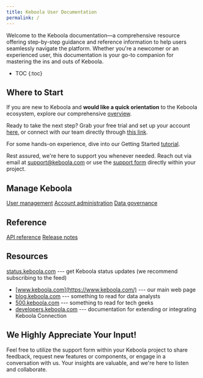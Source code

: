 ```yaml
---
title: Keboola User Documentation
permalink: /
---
```


Welcome to the Keboola documentation—a comprehensive resource offering step-by-step guidance and reference information to help users 
seamlessly navigate the platform. Whether you're a newcomer or an experienced user, this documentation is your go-to companion for mastering 
the ins and outs of Keboola.

* TOC
{:toc}

## Where to Start
If you are new to Keboola and **would like a quick orientation** to the Keboola ecosystem, explore our comprehensive [overview](/overview/). 

Ready to take the next step? Grab your free trial and set up your account [here](https://connection.north-europe.azure.keboola.com/wizard), 
or connect with our team directly through [this link](https://www.keboola.com/contact).

For some hands-on experience, dive into our Getting Started [tutorial](/tutorial/).

Rest assured, we're here to support you whenever needed. Reach out via email at [support@keboola.com](support@keboola.com) or use the [support form](https://help.keboola.com/management/support/) directly within your project.  

## Manage Keboola
[User management](/management/#user-management)
[Account administration](/management/account/)
[Data governance](/management/account/)

## Reference
[API reference](https://developers.keboola.com/overview/api/)
[Release notes](https://changelog.keboola.com/) 

## Resources
[status.keboola.com](http://status.keboola.com/) --- get Keboola status updates (we recommend subscribing to the feed)
- [www.keboola.com](https://www.keboola.com/) --- our main web page
- [blog.keboola.com](https://blog.keboola.com/) --- something to read for data analysts
- [500.keboola.com](https://500.keboola.com/) --- something to read for tech geeks
- [developers.keboola.com](https://developers.keboola.com) --- documentation for extending or integrating Keboola Connection

## We Highly Appreciate Your Input!
Feel free to utilize the support form within your Keboola project to share feedback, request new features or components, 
or engage in a conversation with us. Your insights are valuable, and we're here to listen and collaborate.
